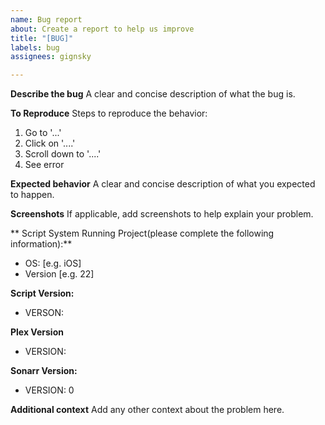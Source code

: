 ```yaml
---
name: Bug report
about: Create a report to help us improve
title: "[BUG]"
labels: bug
assignees: gignsky

---
```


**Describe the bug**
A clear and concise description of what the bug is.

**To Reproduce**
Steps to reproduce the behavior:
1. Go to '...'
2. Click on '....'
3. Scroll down to '....'
4. See error

**Expected behavior**
A clear and concise description of what you expected to happen.

**Screenshots**
If applicable, add screenshots to help explain your problem.

** Script System Running Project(please complete the following information):**
 - OS: [e.g. iOS]
 - Version [e.g. 22]

**Script Version:**
 - VERSON: 

**Plex Version**
 - VERSION:

**Sonarr Version:**
 - VERSION: 0

**Additional context**
Add any other context about the problem here.
